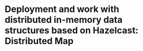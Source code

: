 # Deployment and work with distributed in-memory data structures based on Hazelcast: Distributed Map
